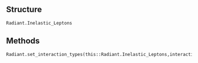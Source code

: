 ## Structure
```@docs
Radiant.Inelastic_Leptons
```

## Methods
```@docs
Radiant.set_interaction_types(this::Radiant.Inelastic_Leptons,interaction_types::Dict{Tuple{String,String},Vector{String}})
```
